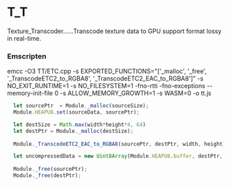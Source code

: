 # T_T
Texture_Transcoder......Transcode texture data to GPU support format lossy in real-time.






### Emscripten
emcc -O3 TT/ETC.cpp -s EXPORTED_FUNCTIONS="['_malloc', '_free', '_TranscodeETC2_to_RGBA8', '_TranscodeETC2_EAC_to_RGBA8']" -s NO_EXIT_RUNTIME=1 -s NO_FILESYSTEM=1 -fno-rtti -fno-exceptions --memory-init-file 0 -s ALLOW_MEMORY_GROWTH=1 -s WASM=0 -o tt.js
```ts
  let sourcePtr  = Module._malloc(sourceSize);
  Module.HEAPU8.set(sourceData, sourcePtr);

  let destSize = Math.max(width*height*4, 64)
  let destPtr = Module._malloc(destSize);
  
  Module._TranscodeETC2_EAC_to_RGBA8(sourcePtr, destPtr, width, height);

  let uncompressedData = new Uint8Array(Module.HEAPU8.buffer, destPtr, destSize);
  
  Module._free(sourcePtr);
  Module._free(destPtr);
```

